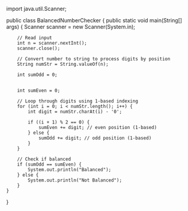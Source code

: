 
import java.util.Scanner;

public class BalancedNumberChecker {
    public static void main(String[] args) {
        Scanner scanner = new Scanner(System.in);

        // Read input
        int n = scanner.nextInt();
        scanner.close();

        // Convert number to string to process digits by position
        String numStr = String.valueOf(n);
 
        int sumOdd = 0;

 
        int sumEven = 0; 

        // Loop through digits using 1-based indexing
        for (int i = 0; i < numStr.length(); i++) {
            int digit = numStr.charAt(i) - '0';

            if ((i + 1) % 2 == 0) {
                sumEven += digit; // even position (1-based)
            } else {
                sumOdd += digit; // odd position (1-based)
            }
        }

        // Check if balanced
        if (sumOdd == sumEven) {
            System.out.println("Balanced");
        } else {
            System.out.println("Not Balanced");
        }
    }
}
